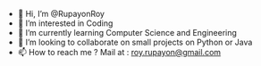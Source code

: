 - 👋 Hi, I’m @RupayonRoy
- 👀 I’m interested in Coding
- 🌱 I’m currently learning Computer Science and Engineering 
- 💞️ I’m looking to collaborate on small projects on Python or Java
- 📫 How to reach me ? Mail at : roy.rupayon@gmail.com

<!---
RupayonRoy/RupayonRoy is a ✨ special ✨ repository because its `README.md` (this file) appears on your GitHub profile.
You can click the Preview link to take a look at your changes.
--->
